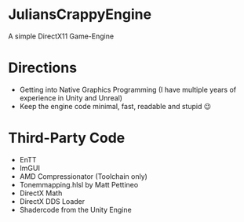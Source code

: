 # JuliansCrappyEngine
A simple DirectX11 Game-Engine
# Directions
* Getting into Native Graphics Programming (I have multiple years of experience in Unity and Unreal)
* Keep the engine code minimal, fast, readable and stupid :wink:

# Third-Party Code
* EnTT
* ImGUI
* AMD Compressionator (Toolchain only)
* Tonemmapping.hlsl by Matt Pettineo
* DirectX Math
* DirectX DDS Loader
* Shadercode from the Unity Engine
